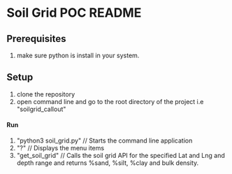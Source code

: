 # Soil Grid POC README

## Prerequisites

1. make sure python is install in your system.

## Setup

1. clone the repository
2. open command line and go to the root directory of the project i.e "soilgrid_callout"

#### Run
1. "python3 soil_grid.py" // Starts the command line application
2. "?" // Displays the menu items
3. "get_soil_grid" // Calls the soil grid API for the specified Lat and Lng and depth range and returns %sand, %silt, %clay and
bulk density.